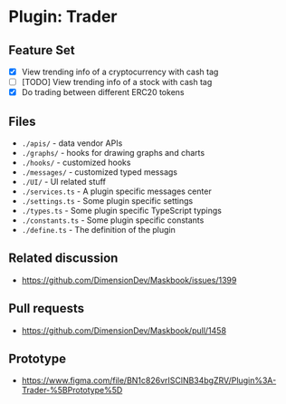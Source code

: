 # Plugin: Trader

## Feature Set

- [x] View trending info of a cryptocurrency with cash tag
- [ ] \[TODO\] View trending info of a stock with cash tag
- [x] Do trading between different ERC20 tokens

## Files

- `./apis/` - data vendor APIs
- `./graphs/` - hooks for drawing graphs and charts
- `./hooks/` - customized hooks
- `./messages/` - customized typed messags
- `./UI/` - UI related stuff
- `./services.ts` - A plugin specific messages center
- `./settings.ts` - Some plugin specific settings
- `./types.ts` - Some plugin specific TypeScript typings
- `./constants.ts` - Some plugin specific constants
- `./define.ts` - The definition of the plugin

## Related discussion

- <https://github.com/DimensionDev/Maskbook/issues/1399>

## Pull requests

- <https://github.com/DimensionDev/Maskbook/pull/1458>

## Prototype

- <https://www.figma.com/file/BN1c826vrISClNB34bgZRV/Plugin%3A-Trader-%5BPrototype%5D>
